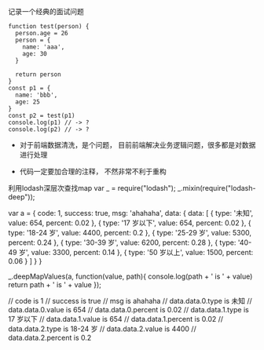 记录一个经典的面试问题

```
function test(person) {
  person.age = 26
  person = {
    name: 'aaa',
    age: 30
  }

  return person
}
const p1 = {
  name: 'bbb',
  age: 25
}
const p2 = test(p1)
console.log(p1) // -> ?
console.log(p2) // -> ?
```

- 对于前端数据清洗，是个问题， 目前前端解决业务逻辑问题，很多都是对数据进行处理

- 代码一定要加合理的注释， 不然非常不利于重构


利用lodash深层次查找map
var _ = require("lodash");
_.mixin(require("lodash-deep"));

var a = {
    code: 1,
    success: true,
    msg: 'ahahaha',
    data: {
        data: [
            { type: '未知', value: 654, percent: 0.02 },
            { type: '17 岁以下', value: 654, percent: 0.02 },
            { type: '18-24 岁', value: 4400, percent: 0.2 },
            { type: '25-29 岁', value: 5300, percent: 0.24 },
            { type: '30-39 岁', value: 6200, percent: 0.28 },
            { type: '40-49 岁', value: 3300, percent: 0.14 },
            { type: '50 岁以上', value: 1500, percent: 0.06 }
        ]
    }
}

_.deepMapValues(a, function(value, path){
    console.log(path + ' is ' + value)
    return path + ' is ' + value
});

// code is 1
// success is true
// msg is ahahaha
// data.data.0.type is 未知
// data.data.0.value is 654
// data.data.0.percent is 0.02
// data.data.1.type is 17 岁以下
// data.data.1.value is 654
// data.data.1.percent is 0.02
// data.data.2.type is 18-24 岁
// data.data.2.value is 4400
// data.data.2.percent is 0.2


